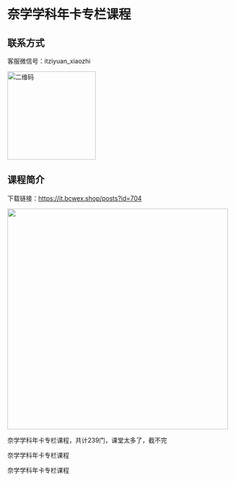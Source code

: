 # 奈学学科年卡专栏课程

## 联系方式

客服微信号：itziyuan_xiaozhi

<img src="https://ziyuanyun.oss-cn-guangzhou.aliyuncs.com/common/20240614073449/666b82192834a.jpg" width="200" height="200" alt="二维码">

## 课程简介

下载链接：https://it.bcwex.shop/posts?id=704

<img src="https://ziyuanyun.oss-cn-guangzhou.aliyuncs.com/yun/20240515152224/664462b09eb43.jpg" width="500" alt="">

  奈学学科年卡专栏课程，共计239门，课堂太多了，截不完

 奈学学科年卡专栏课程



 奈学学科年卡专栏课程



  